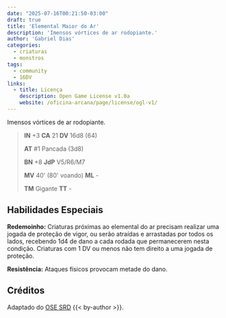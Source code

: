 ```yaml
---
date: "2025-07-16T00:21:50-03:00"
draft: true
title: 'Elemental Maior do Ar'
description: 'Imensos vórtices de ar rodopiante.'
author: 'Gabriel Dias'
categories:
  - criaturas
  - monstros
tags:
  - community
  - 16DV
links:
  - title: Licença
    description: Open Game License v1.0a
    website: /oficina-arcana/page/license/ogl-v1/
---
```


Imensos vórtices de ar rodopiante.

> **IN** +3 **CA** 21 **DV** 16d8 (64)
>
> **AT** #1 Pancada (3d8)
>
> **BN** +8 **JdP** V5/R6/M7
>
> **MV** 40' (80' voando) **ML** -
>
> **TM** Gigante **TT** -

## Habilidades Especiais

**Redemoinho:** Criaturas próximas ao elemental do ar precisam realizar uma jogada de proteção de vigor, ou serão atraídas e arrastadas por todos os lados, recebendo 1d4 de dano a cada rodada que permanecerem nesta condição. Criaturas com 1 DV ou menos não tem direito a uma jogada de proteção.

**Resistência:** Ataques físicos provocam metade do dano.

## Créditos

Adaptado do [OSE SRD](https://ose-srd.netlify.app/) {{< by-author >}}.

